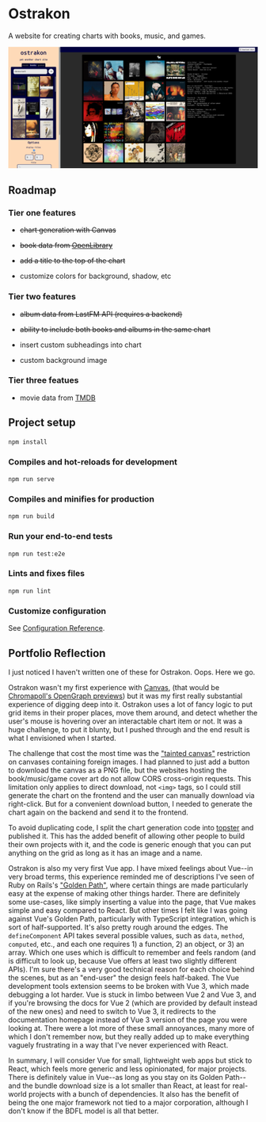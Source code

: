 # Ostrakon

A website for creating charts with books, music, and games.

![screenshot of the app](/screenshot.jpg)

## Roadmap

### Tier one features

- ~~chart generation with Canvas~~

- ~~book data from [OpenLibrary](https://openlibrary.org/developers/api)~~

- ~~add a title to the top of the chart~~

- customize colors for background, shadow, etc

### Tier two features

- ~~album data from LastFM API (requires a backend)~~

- ~~ability to include both books and albums in the same chart~~

- insert custom subheadings into chart

- custom background image

### Tier three featues

- movie data from [TMDB](https://www.themoviedb.org/documentation/api)

## Project setup
```
npm install
```

### Compiles and hot-reloads for development
```
npm run serve
```

### Compiles and minifies for production
```
npm run build
```

### Run your end-to-end tests
```
npm run test:e2e
```

### Lints and fixes files
```
npm run lint
```

### Customize configuration
See [Configuration Reference](https://cli.vuejs.org/config/).

## Portfolio Reflection

I just noticed I haven't written one of these for Ostrakon. Oops. Here we go.

Ostrakon wasn't my first experience with [Canvas](https://developer.mozilla.org/en-US/docs/Web/API/Canvas_API), (that would be [Chromapoll's OpenGraph previews](https://camdenmecklem.com/blog/opengraph_without_ssr)) but it was my first really substantial experience of digging deep into it. Ostrakon uses a lot of fancy logic to put grid items in their proper places, move them around, and detect whether the user's mouse is hovering over an interactable chart item or not. It was a huge challenge, to put it blunty, but I pushed through and the end result is what I envisioned when I started.

The challenge that cost the most time was the ["tainted canvas"](https://developer.mozilla.org/en-US/docs/Web/HTML/CORS_enabled_image) restriction on canvases containing foreign images. I had planned to just add a button to download the canvas as a PNG file, but the websites hosting the book/music/game cover art do not allow CORS cross-origin requests. This limitation only applies to direct download, not `<img>` tags, so I could still generate the chart on the frontend and the user can manually download via right-click. But for a convenient download button, I needed to generate the chart again on the backend and send it to the frontend.

To avoid duplicating code, I split the chart generation code into [topster](https://www.npmjs.com/package/topster) and published it. This has the added benefit of allowing other people to build their own projects with it, and the code is generic enough that you can put anything on the grid as long as it has an image and a name.

Ostrakon is also my very first Vue app. I have mixed feelings about Vue--in very broad terms, this experience reminded me of descriptions I've seen of Ruby on Rails's ["Golden Path"](https://steveklabnik.com/writing/rails-has-two-default-stacks), where certain things are made particularly easy at the expense of making other things harder. There are definitely some use-cases, like simply inserting a value into the page, that Vue makes simple and easy compared to React. But other times I felt like I was going against Vue's Golden Path, particularly with TypeScript integration, which is sort of half-supported. It's also pretty rough around the edges. The `defineComponent` API takes several possible values, such as `data`, `method`, `computed`, etc., and each one requires 1) a function, 2) an object, or 3) an array. Which one uses which is difficult to remember and feels random (and is difficult to look up, because Vue offers at least two slightly different APIs). I'm sure there's a very good technical reason for each choice behind the scenes, but as an "end-user" the design feels half-baked. The Vue development tools extension seems to be broken with Vue 3, which made debugging a lot harder. Vue is stuck in limbo between Vue 2 and Vue 3, and if you're browsing the docs for Vue 2 (which are provided by default instead of the new ones) and need to switch to Vue 3, it redirects to the documentation homepage instead of Vue 3 version of the page you were looking at. There were a lot more of these small annoyances, many more of which I don't remember now, but they really added up to make everything vaguely frustrating in a way that I've never experienced with React.

In summary, I will consider Vue for small, lightweight web apps but stick to React, which feels more generic and less opinionated, for major projects. There is definitely value in Vue--as long as you stay on its Golden Path--and the bundle download size is a lot smaller than React, at least for real-world projects with a bunch of dependencies. It also has the benefit of being the one major framework not tied to a major corporation, although I don't know if the BDFL model is all that better.
